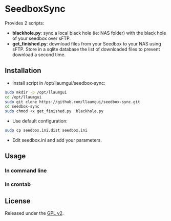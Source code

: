 # SeedboxSync
Provides 2 scripts:
* __blackhole.py__: sync a local black hole (ie: NAS folder) with the black hole of your seedbox over sFTP.
* __get_finished.py__: download files from your Seedbox to your NAS using sFTP. Store in a sqlite database the list of downloaded files to prevent download a second time.

## Installation
* Install script in /opt/llaumgui/seedbox-sync:
~~~bash
sudo mkdir -p /opt/llaumgui
cd /opt/llaumgui
sudo git clone https://github.com/llaumgui/seedbox-sync.git
cd seedbox-sync
sudo chmod +x get_finished.py  blackhole.py
~~~
* Use default configuration:
~~~bash
sudo cp seedbox.ini.dist seedbox.ini
~~~
* Edit seedbox.ini and add your parameters.

## Usage
### In command line

### In crontab

## License
Released under the [GPL v2](http://opensource.org/licenses/GPL-2.0).
